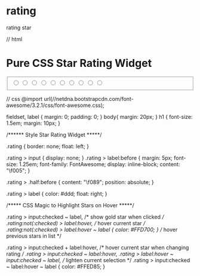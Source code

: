 # rating
rating star

// html
<h1>Pure CSS Star Rating Widget</h1>
<fieldset class="rating">
  <input type="radio" id="star5" name="rating" value="5" /><label class = "full" for="star5" title="Awesome - 5 stars"></label>
  <input type="radio" id="star4half" name="rating" value="4 and a half" /><label class="half" for="star4half" title="Pretty good - 4.5 stars"></label>
  <input type="radio" id="star4" name="rating" value="4" /><label class = "full" for="star4" title="Pretty good - 4 stars"></label>
  <input type="radio" id="star3half" name="rating" value="3 and a half" /><label class="half" for="star3half" title="Meh - 3.5 stars"></label>
  <input type="radio" id="star3" name="rating" value="3" /><label class = "full" for="star3" title="Meh - 3 stars"></label>
  <input type="radio" id="star2half" name="rating" value="2 and a half" /><label class="half" for="star2half" title="Kinda bad - 2.5 stars"></label>
  <input type="radio" id="star2" name="rating" value="2" /><label class = "full" for="star2" title="Kinda bad - 2 stars"></label>
  <input type="radio" id="star1half" name="rating" value="1 and a half" /><label class="half" for="star1half" title="Meh - 1.5 stars"></label>
  <input type="radio" id="star1" name="rating" value="1" /><label class = "full" for="star1" title="Sucks big time - 1 star"></label>
  <input type="radio" id="starhalf" name="rating" value="half" /><label class="half" for="starhalf" title="Sucks big time - 0.5 stars"></label>
</fieldset>

// css
@import url(//netdna.bootstrapcdn.com/font-awesome/3.2.1/css/font-awesome.css);

fieldset, label { margin: 0; padding: 0; }
body{ margin: 20px; }
h1 { font-size: 1.5em; margin: 10px; }

/****** Style Star Rating Widget *****/

.rating { 
  border: none;
  float: left;
}

.rating > input { display: none; } 
.rating > label:before { 
  margin: 5px;
  font-size: 1.25em;
  font-family: FontAwesome;
  display: inline-block;
  content: "\f005";
}

.rating > .half:before { 
  content: "\f089";
  position: absolute;
}

.rating > label { 
  color: #ddd; 
 float: right; 
}

/***** CSS Magic to Highlight Stars on Hover *****/

.rating > input:checked ~ label, /* show gold star when clicked */
.rating:not(:checked) > label:hover, /* hover current star */
.rating:not(:checked) > label:hover ~ label { color: #FFD700;  } /* hover previous stars in list */

.rating > input:checked + label:hover, /* hover current star when changing rating */
.rating > input:checked ~ label:hover,
.rating > label:hover ~ input:checked ~ label, /* lighten current selection */
.rating > input:checked ~ label:hover ~ label { color: #FFED85;  } 
